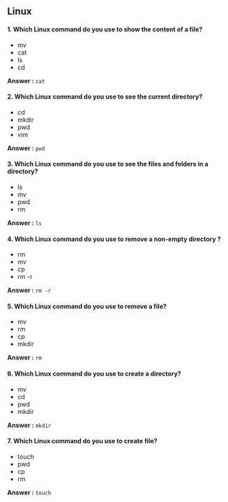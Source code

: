 ## Linux 

#### 1. Which Linux command do you use to show the content of a file?
    
- mv
- cat
- ls
- cd

**Answer :** `cat`
    
#### 2. Which Linux command do you use to see the current directory?

- cd
- mkdir
- pwd
- vim

**Answer :** `pwd`

#### 3. Which Linux command do you use to see the files and folders in a directory?

- ls
- mv
- pwd
- rm

**Answer :** `ls`

#### 4. Which Linux command do you use to remove a non-empty directory ?

- rm
- mv
- cp
- rm -r

**Answer :** `rm -r`

#### 5. Which Linux command do you use to remove a file?
    
- mv
- rm
- cp
- mkdir

**Answer :** `rm` 
    
#### 6. Which Linux command do you use to create a directory?
    
- mv
- cd
- pwd
- mkdir

**Answer :** `mkdir` 
    
#### 7. Which Linux command do you use to create file?

- touch
- pwd
- cp
- rm

**Answer :** `touch` 